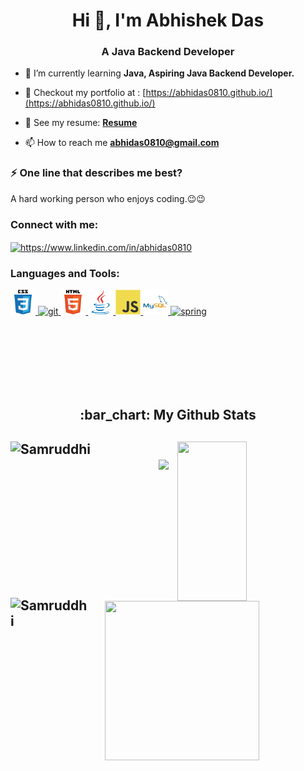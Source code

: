 <h1 align="center">Hi 👋, I'm Abhishek Das</h1>
<h3 align="center">A Java Backend Developer</h3>

- 🌱 I’m currently learning **Java, Aspiring Java Backend Developer.**

- 🔭 Checkout my portfolio at : [https://abhidas0810.github.io/](https://abhidas0810.github.io/)

- 💼 See my resume: **[Resume](https://drive.google.com/file/d/1teAfOMr2OdlxPAh7p14AtAJyufAVmaXv/view?usp=sharing)**

- 📫 How to reach me **abhidas0810@gmail.com**

### ⚡ One line that describes me best? 
A hard working person who enjoys coding.😉😉

<h3 align="left">Connect with me:</h3>
<p align="left">
<a href="https://linkedin.com/in/https://www.linkedin.com/in/abhidas0810" target="blank"><img align="center" src="https://raw.githubusercontent.com/rahuldkjain/github-profile-readme-generator/master/src/images/icons/Social/linked-in-alt.svg" alt="https://www.linkedin.com/in/abhidas0810" height="30" width="40" /></a>
</p>

<h3 align="left">Languages and Tools:</h3>
<p align="left"> <a href="https://www.w3schools.com/css/" target="_blank" rel="noreferrer"> <img src="https://raw.githubusercontent.com/devicons/devicon/master/icons/css3/css3-original-wordmark.svg" alt="css3" width="40" height="40"/> </a> <a href="https://git-scm.com/" target="_blank" rel="noreferrer"> <img src="https://www.vectorlogo.zone/logos/git-scm/git-scm-icon.svg" alt="git" width="40" height="40"/> </a> <a href="https://www.w3.org/html/" target="_blank" rel="noreferrer"> <img src="https://raw.githubusercontent.com/devicons/devicon/master/icons/html5/html5-original-wordmark.svg" alt="html5" width="40" height="40"/> </a> <a href="https://www.java.com" target="_blank" rel="noreferrer"> <img src="https://raw.githubusercontent.com/devicons/devicon/master/icons/java/java-original.svg" alt="java" width="40" height="40"/> </a> <a href="https://developer.mozilla.org/en-US/docs/Web/JavaScript" target="_blank" rel="noreferrer"> <img src="https://raw.githubusercontent.com/devicons/devicon/master/icons/javascript/javascript-original.svg" alt="javascript" width="40" height="40"/> </a> <a href="https://www.mysql.com/" target="_blank" rel="noreferrer"> <img src="https://raw.githubusercontent.com/devicons/devicon/master/icons/mysql/mysql-original-wordmark.svg" alt="mysql" width="40" height="40"/> </a> <a href="https://spring.io/" target="_blank" rel="noreferrer"> <img src="https://www.vectorlogo.zone/logos/springio/springio-icon.svg" alt="spring" width="40" height="40"/> </a> </p>

<br />
<br />
<br />
<br />
<br><br>
<h2 align="center">:bar_chart: My Github Stats<h2>
<div>
  <img align="left" src="https://github-readme-streak-stats.herokuapp.com/?user=abhidas0810&theme=radical" alt="Samruddhi" height="250px" width="47%" />
  <img align="right" src="https://github-readme-stats.vercel.app/api?username=abhidas0810&show_icons=true&theme=radical" height="255px" width="47%"/>
<div>
  </br>
<div>
  <img align="left" src="https://github-readme-stats.vercel.app/api/top-langs/?username=abhidas0810&theme=radical&langs_count=8" alt="Samruddhi" height="260px" width="25%" />
  <img align="right" src="https://activity-graph.herokuapp.com/graph?username=abhidas0810&theme=gruvbox&hide_border=true&area=true" height="255px" width="70%"/>
<div>
 <img  src="https://raw.githubusercontent.com/Trilokia/Trilokia/379277808c61ef204768a61bbc5d25bc7798ccf1/bottom_header.svg" />

  
  
